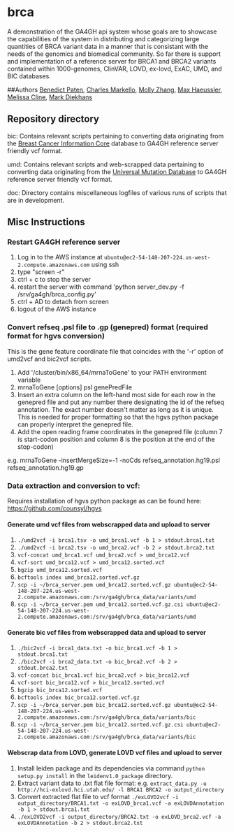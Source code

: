 # brca
A demonstration of the GA4GH api system whose goals are to showcase the capabilities of the system in distributing and categorizing large quantities of BRCA variant data in a manner that is consistant with the needs of the genomics and biomedical community. So far there is support and implementation of a reference server for BRCA1 and BRCA2 variants contained within 1000-genomes, ClinVAR, LOVD, ex-lovd, ExAC, UMD, and BIC databases.

##Authors
[Benedict Paten](https://github.com/benedictpaten/), [Charles Markello](https://github.com/cmarkello), [Molly Zhang](https://github.com/MollyZhang), [Max Haeussler](https://github.com/maximilianh), [Melissa Cline](https://github.com/melissacline), [Mark Diekhans](https://github.com/diekhans)

## Repository directory
  bic: Contains relevant scripts pertaining to converting data originating from the [Breast Cancer Information Core](https://research.nhgri.nih.gov/projects/bic/index.shtml) database to GA4GH reference server friendly vcf format.
  
  umd: Contains relevant scripts and web-scrapped data pertaining to converting data originating from the [Universal Mutation Database](http://www.umd.be/BRCA1/) to GA4GH reference server friendly vcf format.
  
  doc: Directory contains miscellaneous logfiles of various runs of scripts that are in development.

## Misc Instructions
### Restart GA4GH reference server
  1. Log in to the AWS instance at `ubuntu@ec2-54-148-207-224.us-west-2.compute.amazonaws.com` using ssh
  2. type "screen -r"
  3. ctrl + c to stop the server
  4. restart the server with command 'python server_dev.py -f /srv/ga4gh/brca_config.py'
  5. ctrl + AD to detach from screen
  6. logout of the AWS instance

### Convert refseq .psl file to .gp (genepred) format (required format for hgvs conversion)
  This is the gene feature coordinate file that coincides with the '-r' option of umd2vcf and bic2vcf scripts.
  
  1. Add '/cluster/bin/x86_64/mrnaToGene' to your PATH environment variable
  2. mrnaToGene [options] psl genePredFile
  3. Insert an extra column on the left-hand most side for each row in the genepred file and put any number there designating the id of the refseq annotation. The exact number doesn't matter as long as it is unique. This is needed for proper formatting so that the hgvs python package can properly interpret the genepred file.
  4. Add the open reading frame coordinates in the genepred file (column 7 is start-codon position and column 8 is the position at the end of the stop-codon)

  e.g. mrnaToGene -insertMergeSize=-1 -noCds refseq_annotation.hg19.psl refseq_annotation.hg19.gp

### Data extraction and conversion to vcf:
  Requires installation of hgvs python package as can be found here: https://github.com/counsyl/hgvs

#### Generate umd vcf files from webscrapped data and upload to server
  1. `./umd2vcf -i brca1.tsv -o umd_brca1.vcf -b 1 > stdout.brca1.txt`
  2. `./umd2vcf -i brca2.tsv -o umd_brca2.vcf -b 2 > stdout.brca2.txt`
  3. `vcf-concat umd_brca1.vcf umd_brca2.vcf > umd_brca12.vcf`
  4. `vcf-sort umd_brca12.vcf > umd_brca12.sorted.vcf`
  5. `bgzip umd_brca12.sorted.vcf`
  6. `bcftools index umd_brca12.sorted.vcf.gz`
  7. `scp -i ~/brca_server.pem umd_brca12.sorted.vcf.gz ubuntu@ec2-54-148-207-224.us-west-2.compute.amazonaws.com:/srv/ga4gh/brca_data/variants/umd`
  8. `scp -i ~/brca_server.pem umd_brca12.sorted.vcf.gz.csi ubuntu@ec2-54-148-207-224.us-west-2.compute.amazonaws.com:/srv/ga4gh/brca_data/variants/umd`

#### Generate bic vcf files from webscrapped data and upload to server
  1. `./bic2vcf -i brca1_data.txt -o bic_brca1.vcf -b 1 > stdout.brca1.txt`
  2. `./bic2vcf -i brca2_data.txt -o bic_brca2.vcf -b 2 > stdout.brca2.txt`
  3. `vcf-concat bic_brca1.vcf bic_brca2.vcf > bic_brca12.vcf`
  4. `vcf-sort bic_brca12.vcf > bic_brca12.sorted.vcf`
  5. `bgzip bic_brca12.sorted.vcf`
  6. `bcftools index bic_brca12.sorted.vcf.gz`
  7. `scp -i ~/brca_server.pem bic_brca12.sorted.vcf.gz ubuntu@ec2-54-148-207-224.us-west-2.compute.amazonaws.com:/srv/ga4gh/brca_data/variants/bic`
  8. `scp -i ~/brca_server.pem bic_brca12.sorted.vcf.gz.csi ubuntu@ec2-54-148-207-224.us-west-2.compute.amazonaws.com:/srv/ga4gh/brca_data/variants/bic`

#### Webscrap data from LOVD, generate LOVD vcf files and upload to server
  1. Install leiden package and its dependencies via command `python setup.py install` in the `leidenv1.0_package` directory.
  2. Extract variant data to .txt flat file format: e.g. `extract_data.py -u http://hci-exlovd.hci.utah.edu/ -l BRCA1 BRCA2 -o output_directory`
  3. Convert extracted flat file to vcf format `./exLOVD2vcf -i output_directory/BRCA1.txt -o exLOVD_brca1.vcf -a exLOVDAnnotation -b 1 > stdout.brca1.txt`
  4. `./exLOVD2vcf -i output_directory/BRCA2.txt -o exLOVD_brca2.vcf -a exLOVDAnnotation -b 2 > stdout.brca2.txt`

